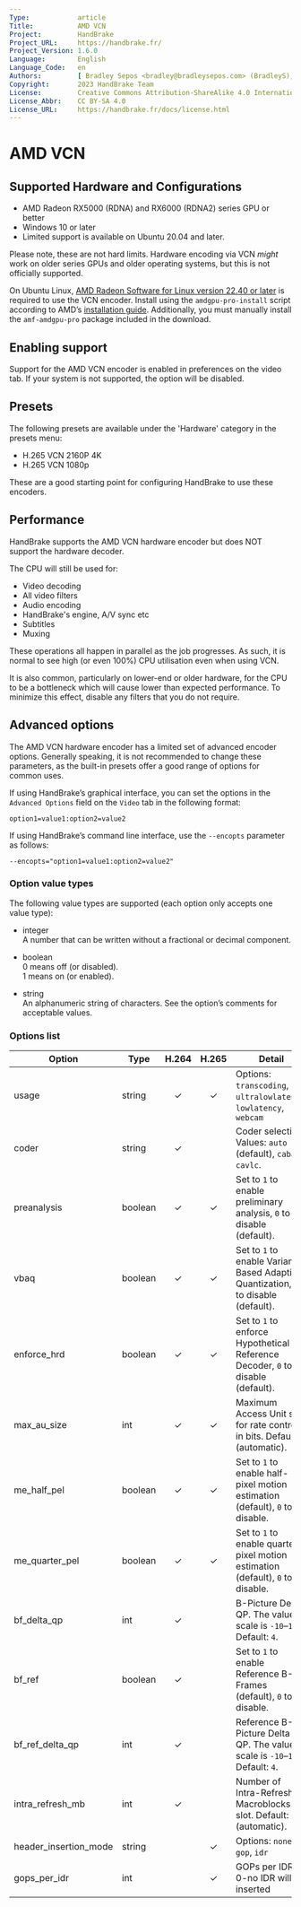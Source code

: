 ```yaml
---
Type:            article
Title:           AMD VCN
Project:         HandBrake
Project_URL:     https://handbrake.fr/
Project_Version: 1.6.0
Language:        English
Language_Code:   en
Authors:         [ Bradley Sepos <bradley@bradleysepos.com> (BradleyS), Scott (s55) ]
Copyright:       2023 HandBrake Team
License:         Creative Commons Attribution-ShareAlike 4.0 International
License_Abbr:    CC BY-SA 4.0
License_URL:     https://handbrake.fr/docs/license.html
---
```


AMD VCN
=======

## Supported Hardware and Configurations

- AMD Radeon RX5000 (RDNA) and RX6000 (RDNA2) series GPU or better
- Windows 10 or later
- Limited support is available on Ubuntu 20.04 and later.

Please note, these are not hard limits. Hardware encoding via VCN *might* work on older series GPUs and older operating systems, but this is not officially supported.

On Ubuntu Linux, [AMD Radeon Software for Linux version 22.40 or later](https://www.amd.com/en/support/linux-drivers) is required to use the VCN encoder. Install using the `amdgpu-pro-install` script according to AMD’s [installation guide](https://amdgpu-install.readthedocs.io/en/latest/). Additionally, you must manually install the `amf-amdgpu-pro` package included in the download.


<!-- .system-windows -->
## Enabling support

Support for the AMD VCN encoder is enabled in preferences on the video tab. If your system is not supported, the option will be disabled.
<!-- /.system-windows -->

## Presets

The following presets are available under the 'Hardware' category in the presets menu:

- H.265 VCN 2160P 4K
- H.265 VCN 1080p

These are a good starting point for configuring HandBrake to use these encoders.


## Performance

HandBrake supports the AMD VCN hardware encoder but does NOT support the hardware decoder.

The CPU will still be used for:

- Video decoding 
- All video filters
- Audio encoding 
- HandBrake's engine, A/V sync etc
- Subtitles
- Muxing

These operations all happen in parallel as the job progresses. As such, it is normal to see high (or even 100%) CPU utilisation even when using VCN.

It is also common, particularly on lower-end or older hardware, for the CPU to be a bottleneck which will cause lower than expected performance. To minimize this effect, disable any filters that you do not require.

## Advanced options

The AMD VCN hardware encoder has a limited set of advanced encoder options. Generally speaking, it is not recommended to change these parameters, as the built-in presets offer a good range of options for common uses.

If using HandBrake’s graphical interface, you can set the options in the `Advanced Options` field on the `Video` tab in the following format:

    option1=value1:option2=value2
    
If using HandBrake’s command line interface, use the `--encopts` parameter as follows:

    --encopts="option1=value1:option2=value2"


### Option value types

The following value types are supported (each option only accepts one value type):

- integer  
  A number that can be written without a fractional or decimal component.

- boolean  
  0 means off (or disabled).  
  1 means on (or enabled).
 
- string  
  An alphanumeric string of characters. See the option’s comments for acceptable values.

### Options list

| Option                | Type        | H.264 | H.265 | Detail                                                                               |
|-----------------------|-------------|:-----:|:-----:|--------------------------------------------------------------------------------------|
| usage                 | string      |   ✓   |   ✓   | Options: `transcoding`, `ultralowlatency`, `lowlatency`, `webcam`                   |
| coder                 | string      |   ✓   |       | Coder selection. Values: `auto` (default), `cabac`, `cavlc`.                         |
| preanalysis           | boolean     |   ✓   |   ✓   | Set to `1` to enable preliminary analysis, `0` to disable (default).                 |
| vbaq                  | boolean     |   ✓   |   ✓   | Set to `1` to enable Variance Based Adaptive Quantization, `0` to disable (default). |
| enforce_hrd           | boolean     |   ✓   |   ✓   | Set to `1` to enforce Hypothetical Reference Decoder, `0` to disable (default).      |
| max_au_size           | int         |   ✓   |   ✓   | Maximum Access Unit size for rate control, in bits. Default: `0` (automatic).        |
| me_half_pel           | boolean     |   ✓   |   ✓   | Set to `1` to enable half-pixel motion estimation (default), `0` to disable.         |
| me_quarter_pel        | boolean     |   ✓   |   ✓   | Set to `1` to enable quarter-pixel motion estimation (default), `0` to disable.      |
| bf_delta_qp           | int         |   ✓   |       | B-Picture Delta QP. The values scale is `-10`–`10`. Default: `4`.                    |
| bf_ref                | boolean     |   ✓   |       | Set to `1` to enable Reference B-Frames (default), `0` to disable.                   |
| bf_ref_delta_qp       | int         |   ✓   |       | Reference B-Picture Delta QP. The values scale is `-10`–`10`. Default: `4`.          |
| intra_refresh_mb      | int         |   ✓   |       | Number of Intra-Refresh Macroblocks per slot. Default: `0` (automatic).              |
| header_insertion_mode | string      |       |   ✓   | Options: `none`, `gop`, `idr`                                                        |
| gops_per_idr          | int         |       |   ✓   | GOPs per IDR 0-no IDR will be inserted                                               |

